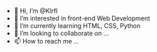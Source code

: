 - 👋 Hi, I’m @Klrfl
- 👀 I’m interested in front-end Web Development
- 🌱 I’m currently learning HTML, CSS, Python
- 💞️ I’m looking to collaborate on ...
- 📫 How to reach me ...

<!---
Klrfl/Klrfl is a ✨ special ✨ repository because its `README.md` (this file) appears on your GitHub profile.
You can click the Preview link to take a look at your changes.
--->
